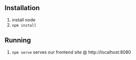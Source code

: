 ## Installation

 1. install node
 2. `npm install`

## Running

 1. `npm serve` serves our frontend site @ http://localhost:8080
